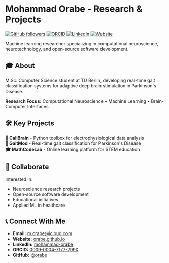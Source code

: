 # Mohammad Orabe - Research & Projects

[![GitHub followers](https://img.shields.io/github/followers/orabe?style=social)](https://github.com/orabe)
[![ORCID](https://img.shields.io/badge/ORCID-0009--0004--7177--799X-green)](https://orcid.org/0009-0004-7177-799X)
[![LinkedIn](https://img.shields.io/badge/LinkedIn-mohammad--orabe-blue)](https://www.linkedin.com/in/mohammad-orabe/)
[![Website](https://img.shields.io/badge/Website-orabe.github.io-blue)](https://orabe.github.io)

Machine learning researcher specializing in computational neuroscience, neurotechnology, and open-source software development.

## 🎓 About

M.Sc. Computer Science student at TU Berlin, developing real-time gait classification systems for adaptive deep brain stimulation in Parkinson's Disease.

**Research Focus:** Computational Neuroscience • Machine Learning • Brain-Computer Interfaces

## 🛠️ Key Projects

**🧠 CaliBrain** - Python toolbox for electrophysiological data analysis  
**🚶 GaitMod** - Real-time gait classification for Parkinson's Disease  
**🎓 MathCodeLab** - Online learning platform for STEM education  

## 🤝 Collaborate

Interested in:
- Neuroscience research projects
- Open-source software development
- Educational initiatives
- Applied ML in healthcare

## 📞 Connect With Me

- **Email:** [m.orabe@icloud.com](mailto:m.orabe@icloud.com)
- **Website:** [orabe.github.io](https://orabe.github.io)
- **LinkedIn:** [mohammad-orabe](https://www.linkedin.com/in/mohammad-orabe/)
- **ORCID:** [0009-0004-7177-799X](https://orcid.org/0009-0004-7177-799X)
- **GitHub:** [@orabe](https://github.com/orabe)